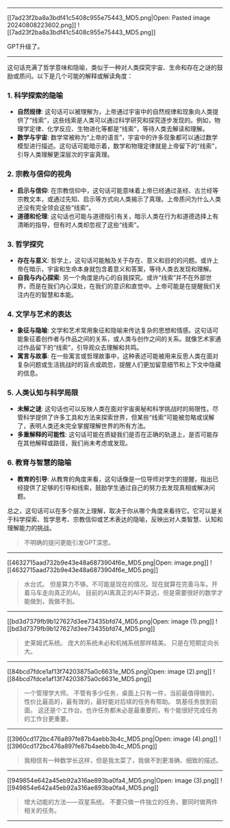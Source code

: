 
---

[[7ad23f2ba8a3bdf41c5408c955e75443_MD5.png|Open: Pasted image 20240808223602.png]]
![[7ad23f2ba8a3bdf41c5408c955e75443_MD5.png]]

GPT升级了。

---

这句话充满了哲学意味和隐喻，类似于一种对人类探究宇宙、生命和存在之谜的鼓励或质问。以下是几个可能的解释或解读角度：

### 1. **科学探索的隐喻**
   - **自然规律**: 这句话可以被理解为，上帝通过宇宙中的自然规律和现象向人类提供了“线索”，这些线索是人类可以通过科学研究和探究逐步发现的。例如，物理学定律、化学反应、生物进化等都是“线索”，等待人类去解读和理解。
   - **数学与宇宙**: 数学常被称为“上帝的语言”，宇宙中的许多现象都可以通过数学模型进行描述。这句话可能暗示着，数学和物理定律就是上帝留下的“线索”，引导人类理解更深层次的宇宙真理。

### 2. **宗教与信仰的视角**
   - **启示与信仰**: 在宗教信仰中，这句话可能意味着上帝已经通过圣经、古兰经等宗教文本，或通过先知、启示等方式向人类揭示了真理。上帝质问为什么人类还没有完全领会这些“线索”。
   - **道德和伦理**: 这句话也可能与道德指引有关，暗示人类在行为和道德选择上有清晰的指导，但有时人类却忽视了这些“线索”。

### 3. **哲学探究**
   - **存在与意义**: 哲学上，这句话可能触及关于存在、意义和目的的问题。或许上帝在暗示，宇宙和生命本身就包含着意义和答案，等待人类去发现和理解。
   - **自我与内心探索**: 另一个角度是内心的自我探究。或许“线索”并不在外部世界，而是在我们内心深处，在我们的意识和直觉中。上帝可能是在提醒我们关注内在的智慧和本能。

### 4. **文学与艺术的表达**
   - **象征与隐喻**: 文学和艺术常用象征和隐喻来传达复杂的思想和情感。这句话可能象征着创作者与作品之间的关系，或人类与创作之间的关系。就像艺术家通过作品留下的“线索”，引导观众去理解和共鸣。
   - **寓言与故事**: 在一些寓言或哲理故事中，这种表述可能被用来反思人类在面对复杂问题或生活挑战时的盲点或疏忽，提醒人们更加留意细节和上下文中隐藏的信息。

### 5. **人类认知与科学局限**
   - **未解之谜**: 这句话也可以反映人类在面对宇宙奥秘和科学挑战时的局限性。尽管科学提供了许多工具和方法来探索世界，但某些“线索”可能被忽略或误解了，表明人类还未完全掌握理解世界的所有方法。
   - **多重解释的可能性**: 这句话可能在质疑我们是否在正确的轨道上，是否可能存在其他解释或路径，我们尚未考虑或发现。

### 6. **教育与智慧的隐喻**
   - **教育的引导**: 从教育的角度来看，这句话像是一位导师对学生的提醒，指出已经提供了足够的引导和线索，鼓励学生通过自己的努力去发现真相或解决问题。

总之，这句话可以在多个层次上理解，取决于你从哪个角度来看待它。它可以是关于科学探索、哲学思考、宗教信仰或艺术表达的隐喻，反映出对人类智慧、认知和理解能力的挑战。

> 不明确的提问更能引发GPT深思。

---

[[4632715aad732b9e43e48a6873904f6e_MD5.png|Open: image.png]]
![[4632715aad732b9e43e48a6873904f6e_MD5.png]]

> 水台式。
> 但是算力不够。不可能是现在的情况。现在就算在完善马车。开着马车走向真正的AI。
> 目前的AI离真正的AI不算远，但是需要很好的数学才能做到，我做不到。

---

[[bd3d7379fb9b127627d3ee73435bfd74_MD5.png|Open: image (1).png]]
![[bd3d7379fb9b127627d3ee73435bfd74_MD5.png]]

> 史莱姆式系统。
> 庞大的系统未必和机械系统那样精美。
> 只是在短期定向长大。

---

[[84bcd7fdce1af13f74203875a0c6631e_MD5.png|Open: image (2).png]]
![[84bcd7fdce1af13f74203875a0c6631e_MD5.png]]

> 一个管理学大师。
> 不管有多少任务，桌面上只有一件，当前最值得做的，性价比最高的，最有效的，最好能对后续的任务有帮助。
> 筑基任务放到前面。
> 这还是个工作台。也许任务都未必是最重要的，有个能很好完成任务的工作台更重要。

---

[[3960cd172bc476a897fe87b4aebb3b4c_MD5.png|Open: image (4).png]]
![[3960cd172bc476a897fe87b4aebb3b4c_MD5.png]]

> 我相信有一种数学长这样，但是我太菜了，我做不到更准确、细致的描述。

---

[[949854e642a45eb92a316ae893ba0fa4_MD5.png|Open: image (3).png]]
![[949854e642a45eb92a316ae893ba0fa4_MD5.png]]

> 增大动能的方法——双星系统。
> 不要只做一件独立的任务，要同时做两件相关的任务。

---


